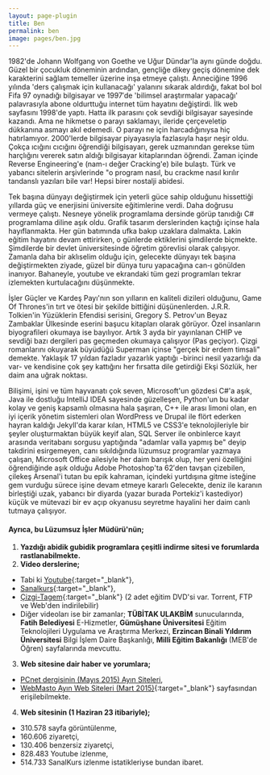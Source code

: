 ```yaml
---
layout: page-plugin
title: Ben
permalink: ben
image: pages/ben.jpg
---
```


1982'de Johann Wolfgang von Goethe ve Uğur Dündar'la aynı günde doğdu. Güzel bir çocukluk döneminin ardından, gençliğe dikey geçiş dönemine dek karakterini sağlam temeller üzerine inşa etmeye çalıştı. Anneciğine 1996 yılında 'ders çalışmak için kullanacağı' yalanını sıkarak aldırdığı, fakat bol bol Fifa 97 oynadığı bilgisayar ve 1997′de 'bilimsel araştırmalar yapacağı' palavrasıyla abone oldurttuğu internet tüm hayatını değiştirdi. İlk web sayfasını 1998'de yaptı. Hatta ilk parasını çok sevdiği bilgisayar sayesinde kazandı. Ama ne hikmetse o parayı saklamayı, ileride çerçeveletip dükkanına asmayı akıl edemedi. O parayı ne için harcadığınıysa hiç hatırlamıyor. 2000'lerde bilgisayar piyayasıyla fazlasıyla haşır neşir oldu. Çokça ıcığını cıcığını öğrendiği bilgisayarı, gerek uzmanından gerekse tüm harçlığını vererek satın aldığı bilgisayar kitaplarından öğrendi. Zaman içinde Reverse Engineering'e (nam-ı değer Cracking'e) bile bulaştı. Türk ve yabancı sitelerin arşivlerinde "o program nasıl, bu crackme nasıl kırılır tandanslı yazıları bile var! Hepsi birer nostalji abidesi.

Tek başına dünyayı değiştirmek için yeterli güce sahip olduğunu hissettiği yıllarda güç ve enerjisini üniversite eğitimlerine verdi. Daha doğrusu vermeye çalıştı. Nesneye yönelik programlama dersinde görüp tanıdığı C# programlama diline aşık oldu. Grafik tasarım derslerinden kaçtığı içinse hala hayıflanmakta. Her gün batımında ufka bakıp uzaklara dalmakta. Lakin eğitim hayatını devam ettirirken, o günlerde ektiklerini şimdilerde biçmekte. Şimdilerde bir devlet üniversitesinde öğretim görevlisi olarak çalışıyor. Zamanla daha bir aklıselim olduğu için, gelecekte dünyayı tek başına değiştirmekten ziyade, güzel bir dünya turu yapacağına can-ı gönülden inanıyor. Bahaneyle, youtube ve ekrandaki tüm gezi programları tekrar izlemekten kurtulacağını düşünmekte.

İşler Güçler ve Kardeş Payı'nın son yılların en kaliteli dizileri olduğunu, Game Of Thrones'in tırt ve ötesi bir şekilde bittiğini düşünenlerden. J.R.R. Tolkien'in Yüzüklerin Efendisi serisini, Gregory S. Petrov'un Beyaz Zambaklar Ülkesinde eserini başucu kitapları olarak görüyor. Özel insanların biyografileri okumaya ise bayılıyor. Artık 3 ayda bir yayınlanan CHIP ve sevdiği bazı dergileri pas geçmeden okumaya çalışıyor (Pas geçiyor). Çizgi romanlarını okuyarak büyüdüğü Superman içinse "gerçek bir erdem timsali" demekte. Yaklaşık 17 yıldan fazladır yazarlık yaptığı -birinci nesil yazarlığı da var- ve kendisine çok şey kattığını her fırsatta dile getirdiği Ekşi Sözlük, her daim ana uğrak noktası.

Bilişimi, işini ve tüm hayvanatı çok seven, Microsoft'un gözdesi C#'a aşık, Java ile dostluğu IntelliJ IDEA sayesinde güzelleşen, Python'un bu kadar kolay ve geniş kapsamlı olmasına hala şaşıran, C++ ile arası limoni olan, en iyi içerik yönetim sistemleri olan WordPress ve Drupal ile flört ederken hayran kaldığı Jekyll'da karar kılan, HTML5 ve CSS3'e teknolojileriyle bir şeyler oluşturmaktan büyük keyif alan, SQL Server ile onbinlerce kayıt arasında veritabanı sorgusu yaptığında "adamlar valla yapmış be" deyip takdirini esirgemeyen, canı sıkıldığında lüzumsuz programlar yazmaya çalışan, Microsoft Office ailesiyle her daim barışık olup, her yeni özelliğini öğrendiğinde aşık olduğu Adobe Photoshop'ta 62′den tavşan çizebilen, çilekeş Arsenal'i tutan bu epik kahraman, içindeki yurtdışına gitme isteğine gem vurduğu sürece işine devam etmeye kararlı Gelecekte, deniz ile karanın birleştiği uzak, yabancı bir diyarda (yazar burada Portekiz'i kastediyor) küçük ve mütevazi bir ev açıp okyanusu seyretme hayalini her daim canlı tutmaya çalışıyor.

#### Ayrıca, bu Lüzumsuz İşler Müdürü'nün;
1. **Yazdığı abidik gubidik programlara çeşitli indirme sitesi ve forumlarda rastlanabilmekte.**
2. **Video derslerine;**
- Tabi ki [Youtube](https://www.youtube.com/user/UmutDokel/about){:target="\_blank"},
- [Sanalkurs](https://sanalkurs.net/batu2k){:target="\_blank"},
- [Çizgi-Tagem](https://www.cizgi-tagem.org/e-kampus-egitim/){:target="\_blank"} (2 adet eğitim DVD'si var. Torrent, FTP ve Web'den indirilebilir)
- Diğer videoları ise bir zamanlar; **TÜBİTAK ULAKBİM** sunucularında, **Fatih Belediyesi** E-Hizmetler, **Gümüşhane Üniversitesi** Eğitim Teknolojileri Uygulama ve Araştırma Merkezi, **Erzincan Binali Yıldırım Üniversitesi** Bilgi İşlem Daire Başkanlığı, **Milli Eğitim Bakanlığı** (MEB'de Öğren) sayfalarında mevcuttu.
3. **Web sitesine dair haber ve yorumlara;**
- [PCnet dergisinin (Mayıs 2015) Ayın Siteleri](/images/bahsedenler/pcnet.jpg),
- [WebMasto Ayın Web Siteleri (Mart 2015)](http://www.webmasto.com/webmasto-ayin-web-siteleri-mart-2015){:target="\_blank"} sayfasından erişilebilmekte.
4. **Web sitesinin (1 Haziran 23 itibariyle);**
- 310.578 sayfa görüntülenme,
- 160.606 ziyaretçi,
- 130.406 benzersiz ziyaretçi,
- 828.483 Youtube izlenme,
- 514.733 SanalKurs izlenme istatikleriyse bundan ibaret.